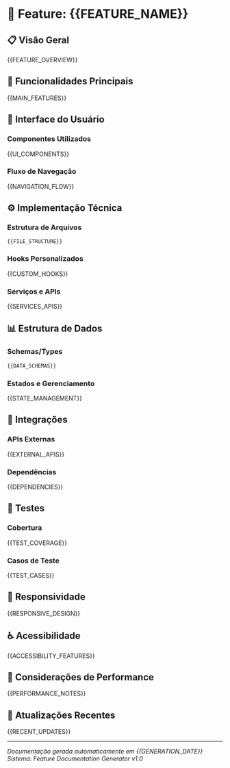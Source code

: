 # 🎯 Feature: {{FEATURE_NAME}}

## 📋 Visão Geral

{{FEATURE_OVERVIEW}}

## 🚀 Funcionalidades Principais

{{MAIN_FEATURES}}

## 🎨 Interface do Usuário

### Componentes Utilizados
{{UI_COMPONENTS}}

### Fluxo de Navegação
{{NAVIGATION_FLOW}}

## ⚙️ Implementação Técnica

### Estrutura de Arquivos
```
{{FILE_STRUCTURE}}
```

### Hooks Personalizados
{{CUSTOM_HOOKS}}

### Serviços e APIs
{{SERVICES_APIS}}

## 📊 Estrutura de Dados

### Schemas/Types
```typescript
{{DATA_SCHEMAS}}
```

### Estados e Gerenciamento
{{STATE_MANAGEMENT}}

## 🔌 Integrações

### APIs Externas
{{EXTERNAL_APIS}}

### Dependências
{{DEPENDENCIES}}

## 🧪 Testes

### Cobertura
{{TEST_COVERAGE}}

### Casos de Teste
{{TEST_CASES}}

## 📱 Responsividade

{{RESPONSIVE_DESIGN}}

## ♿ Acessibilidade

{{ACCESSIBILITY_FEATURES}}

## 🚀 Considerações de Performance

{{PERFORMANCE_NOTES}}

## 🔄 Atualizações Recentes

{{RECENT_UPDATES}}

---
*Documentação gerada automaticamente em {{GENERATION_DATE}}*
*Sistema: Feature Documentation Generator v1.0*
